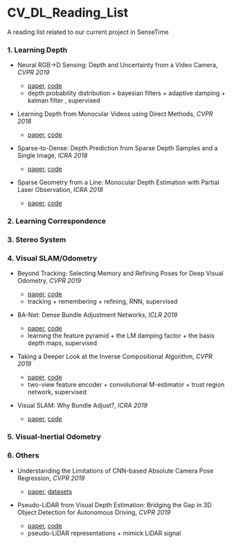 # CV_DL_Reading_List
A reading list related to our current project in SenseTime

### 1. Learning Depth
* Neural RGB->D Sensing: Depth and Uncertainty from a Video Camera, *CVPR 2019*
  * [paper](https://arxiv.org/abs/1901.02571), [code](https://github.com/NVlabs/neuralrgbd)
  * depth probability distribution + bayesian filters + adaptive damping + kalman filter , supervised

* Learning Depth from Monocular Videos using Direct Methods, *CVPR 2018*
  * [paper](https://www.ci2cv.net/media/papers/Wang_Learning_Depth_From_CVPR_2018_paper.pdf), [code](https://github.com/MightyChaos/LKVOLearner)

* Sparse-to-Dense: Depth Prediction from Sparse Depth Samples and a Single Image, *ICRA 2018*
  * [paper](https://arxiv.org/pdf/1709.07492.pdf), [code](https://github.com/fangchangma/sparse-to-dense)

* Sparse Geometry from a Line: Monocular Depth Estimation with Partial Laser Observation, *ICRA 2018*
  * [paper](https://ieeexplore.ieee.org/document/7989590), [code]()
  
### 2. Learning Correspondence

### 3. Stereo System

### 4. Visual SLAM/Odometry
* Beyond Tracking: Selecting Memory and Refining Poses for Deep Visual Odometry, *CVPR 2019*
  * [paper](https://arxiv.org/abs/1904.01892), [code]()
  * tracking + remembering + refining, RNN, supervised

* BA-Net: Dense Bundle Adjustment Networks, *ICLR 2019*
  * [paper](https://openreview.net/pdf?id=B1gabhRcYX), [code](https://github.com/frobelbest/BANet)
  * learning the feature pyramid + the LM damping factor + the basis depth maps, supervised

* Taking a Deeper Look at the Inverse Compositional Algorithm, *CVPR 2019*
  * [paper](http://www.cvlibs.net/publications/Lv2019CVPR.pdf), [code](https://github.com/lvzhaoyang/DeeperInverseCompositionalAlgorithm)
  * two-view feature encoder + convolutional M-estimator + trust region network, supervised
  
* Visual SLAM: Why Bundle Adjust?, *ICRA 2019*
  * [paper](https://arxiv.org/abs/1902.03747), [code]()
  
### 5. Visual-Inertial Odometry
  
### 6. Others
* Understanding the Limitations of CNN-based Absolute Camera Pose Regression, *CVPR 2019*
  * [paper](https://arxiv.org/abs/1903.07504), [datasets](https://github.com/tsattler/understanding_apr)

* Pseudo-LiDAR from Visual Depth Estimation: Bridging the Gap in 3D Object Detection for Autonomous Driving, *CVPR 2019*
  * [paper](https://arxiv.org/abs/1812.07179), [code](https://github.com/mileyan/pseudo_lidar)
  * pseudo-LiDAR representations + mimick LiDAR signal
